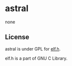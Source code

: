 # astral

none

## License

astral is under GPL for [elf.h](https://github.com/yuki74w/astral/blob/master/astral/include/elf.h).

elf.h is a part of GNU C Library.
